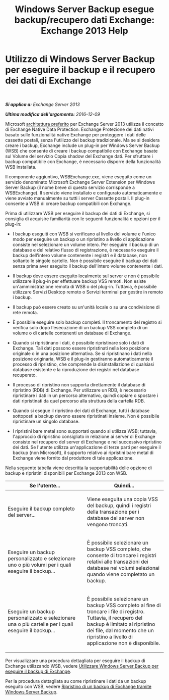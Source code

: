 ﻿---
title: 'Windows Server Backup esegue backup/recupero dati Exchange: Exchange 2013 Help'
TOCTitle: Utilizzo di Windows Server Backup per eseguire il backup e il recupero dei dati di Exchange
ms:assetid: 0fac891a-5713-42b6-afd5-c91b2b88f966
ms:mtpsurl: https://technet.microsoft.com/it-it/library/Dd876851(v=EXCHG.150)
ms:contentKeyID: 50479997
ms.date: 05/22/2018
mtps_version: v=EXCHG.150
ms.translationtype: MT
---

# Utilizzo di Windows Server Backup per eseguire il backup e il recupero dei dati di Exchange

 

_**Si applica a:** Exchange Server 2013_

_**Ultima modifica dell'argomento:** 2016-12-09_

Microsoft [architettura preferito](https://blogs.technet.com/b/exchange/archive/2014/04/21/the-preferred-architecture.aspx) per Exchange Server 2013 utilizza il concetto di Exchange Native Data Protection. Exchange Protezione dei dati nativi basato sulle funzionalità native Exchange per proteggere i dati delle cassette postali, senza l'utilizzo dei backup tradizionale. Ma se si desidera creare i backup, Exchange include un plug-in per Windows Server Backup (WSB) che consente di creare i backup compatibile con Exchange basate sul Volume del servizio Copia shadow del Exchange dati. Per sfruttare i backup compatibile con Exchange, è necessario disporre della funzionalità WSB installata.

Il componente aggiuntivo, WSBExchange.exe, viene eseguito come un servizio denominato Microsoft Exchange Server Extension per Windows Server Backup (il nome breve di questo servizio corrisponde a WSBExchange). Il servizio viene installato e configurato automaticamente e viene avviato manualmente su tutti i server Cassette postali. Il plug-in consente a WSB di creare backup compatibili con Exchange.

Prima di utilizzare WSB per eseguire il backup dei dati di Exchange, si consiglia di acquisire familiarità con le seguenti funzionalità e opzioni per il plug-in:

  - I backup eseguiti con WSB si verificano al livello del volume e l'unico modo per eseguire un backup o un ripristino a livello di applicazione consiste nel selezionare un volume intero. Per eseguire il backup di un database e del relativo flusso di registrazione, è necessario eseguire il backup dell'intero volume contenente i registri e il database, non soltanto le singole cartelle. Non è possibile eseguire il backup dei dati senza prima aver eseguito il backup dell'intero volume contenente i dati.

  - Il backup deve essere eseguito localmente sul server e non è possibile utilizzare il plug-in per effettuare backup VSS remoti. Non esiste un'amministrazione remota di WSB o del plug-in. Tuttavia, è possibile utilizzare Servizi Desktop remoto o Servizi terminal per gestire in remoto i backup.

  - Il backup può essere creato su un'unità locale o su una condivisione di rete remota.

  - È possibile eseguire solo backup completi. Il troncamento del registro si verifica solo dopo l'esecuzione di un backup VSS completo di un volume o di cartelle contenenti un database di Exchange.

  - Quando si ripristinano i dati, è possibile ripristinare solo i dati di Exchange. Tali dati possono essere ripristinati nella loro posizione originale o in una posizione alternativa. Se si ripristinano i dati nella posizione originaria, WSB e il plug-in gestiranno automaticamente il processo di ripristino, che comprende la disinstallazione di qualsiasi database esistente e la riproduzione dei registri nel database recuperato.

  - Il processo di ripristino non supporta direttamente il database di ripristino (RDB) di Exchange. Per utilizzare un RDB, è necessario ripristinare i dati in un percorso alternativo, quindi copiare o spostare i dati ripristinati da quel percorso alla struttura della cartella RDB.

  - Quando si esegue il ripristino dei dati di Exchange, tutti i database sottoposti a backup devono essere ripristinati insieme. Non è possibile ripristinare un singolo database.

  - I ripristini bare metal sono supportati quando si utilizza WSB; tuttavia, l'approccio di ripristino consigliato in relazione ai server di Exchange consiste nel recupero del server di Exchange e nel successivo ripristino dei dati. Se l'utente utilizza un'applicazione di terze parti per eseguire il backup (non Microsoft), il supporto relativo ai ripristini bare metal di Exchange viene fornito dal produttore di tale applicazione.

Nella seguente tabella viene descritta la supportabilità delle opzione di backup e ripristini disponibili per Exchange 2013 con WSB.


<table>
<colgroup>
<col style="width: 50%" />
<col style="width: 50%" />
</colgroup>
<thead>
<tr class="header">
<th>Se l'utente...</th>
<th>Quindi...</th>
</tr>
</thead>
<tbody>
<tr class="odd">
<td><p>Eseguire il backup completo del server...</p></td>
<td><p>Viene eseguita una copia VSS del backup, quindi i registri della transazione per i database del server non vengono troncati.</p></td>
</tr>
<tr class="even">
<td><p>Eseguire un backup personalizzato e selezionare uno o più volumi per i quali eseguire il backup...</p></td>
<td><p>È possibile selezionare un backup VSS completo, che consente di troncare i registri relativi alle transazioni dei database nei volumi selezionai quando viene completato un backup.</p></td>
</tr>
<tr class="odd">
<td><p>Eseguire un backup personalizzato e selezionare una o più cartelle per i quali eseguire il backup...</p></td>
<td><p>È possibile selezionare un backup VSS completo al fine di troncare i file di registro. Tuttavia, il recupero del backup è limitato al ripristino dei file, dal momento che un ripristino a livello di applicazione non è disponibile.</p></td>
</tr>
</tbody>
</table>


Per visualizzare una procedura dettagliata per eseguire il backup di Exchange utilizzando WSB, vedere [Utilizzare Windows Server Backup per eseguire il backup di Exchange](use-windows-server-backup-to-back-up-exchange-exchange-2013-help.md).

Per la procedura dettagliata su come ripristinare i dati da un backup eseguito con WSB, vedere [Ripristino di un backup di Exchange tramite Windows Server Backup](use-windows-server-backup-to-restore-a-backup-of-exchange-exchange-2013-help.md).

